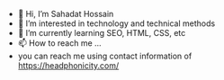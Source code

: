 - 👋 Hi, I’m Sahadat Hossain
- 👀 I’m interested in technology and technical methods
- 🌱 I’m currently learning SEO, HTML,  CSS, etc
- 📫 How to reach me ...
- you can reach me using contact information of https://headphonicity.com/

<!---
sahadat5551/sahadat5551 is a ✨ special ✨ repository because its `README.md` (this file) appears on your GitHub profile.
You can click the Preview link to take a look at your changes.
--->
